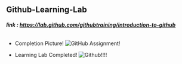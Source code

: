 ## Github-Learning-Lab
###### ***link : https://lab.github.com/githubtraining/introduction-to-github***
- Completion Picture!
![GitHub Assignment!](https://user-images.githubusercontent.com/59898126/104215390-4c30d780-53fe-11eb-8364-a397f98bcd9e.PNG)

- Learning Lab Completed!
![Github!!!!](https://user-images.githubusercontent.com/59898126/104215622-a762ca00-53fe-11eb-9f1f-d3b6b8e2095e.PNG)
